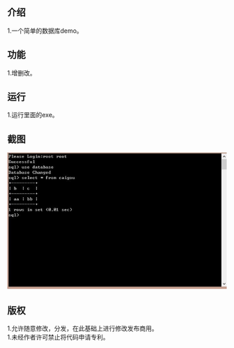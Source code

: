 <h2>介绍</h2>
1.一个简单的数据库demo。
<br/>
<h2>功能</h2>
1.增删改。<br/>
<h2>运行</h2>
1.运行里面的exe。
<br/>
<h2>截图</h2>
<img src="https://raw.githubusercontent.com/shaoshixiong/aibeisishujuku/master/%E6%88%AA%E5%9B%BE/QQ%E6%88%AA%E5%9B%BE20191012115741.jpg" alt="" style="max-width:100%;">
<h2>版权</h2>
1.允许随意修改，分发，在此基础上进行修改发布商用。<br/>
1.未经作者许可禁止将代码申请专利。
